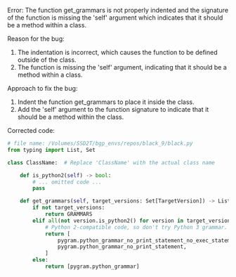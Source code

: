 Error:
The function get_grammars is not properly indented and the signature of the function is missing the 'self' argument which indicates that it should be a method within a class.

Reason for the bug:
1. The indentation is incorrect, which causes the function to be defined outside of the class.
2. The function is missing the 'self' argument, indicating that it should be a method within a class.

Approach to fix the bug:
1. Indent the function get_grammars to place it inside the class.
2. Add the 'self' argument to the function signature to indicate that it should be a method within the class.

Corrected code:

```python
# file name: /Volumes/SSD2T/bgp_envs/repos/black_9/black.py
from typing import List, Set

class ClassName:  # Replace 'ClassName' with the actual class name

    def is_python2(self) -> bool:
        # ... omitted code ...
        pass

    def get_grammars(self, target_versions: Set[TargetVersion]) -> List[Grammar]:
        if not target_versions:
            return GRAMMARS
        elif all(not version.is_python2() for version in target_versions):
            # Python 2-compatible code, so don't try Python 3 grammar.
            return [
                pygram.python_grammar_no_print_statement_no_exec_statement,
                pygram.python_grammar_no_print_statement,
            ]
        else:
            return [pygram.python_grammar]
```